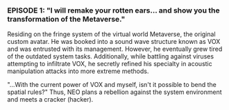 ### EPISODE 1: "I will remake your rotten ears... and show you the transformation of the Metaverse."

Residing on the fringe system of the virtual world Metaverse, the original custom avatar.
He was booked into a sound wave structure known as VOX and was entrusted with its management.
However, he eventually grew tired of the outdated system tasks. Additionally, while battling against viruses attempting to infiltrate VOX, he secretly refined his specialty in acoustic manipulation attacks into more extreme methods.

"...With the current power of VOX and myself, isn't it possible to bend the spatial rules?"
Thus, NEO plans a rebellion against the system environment and meets a cracker (hacker).